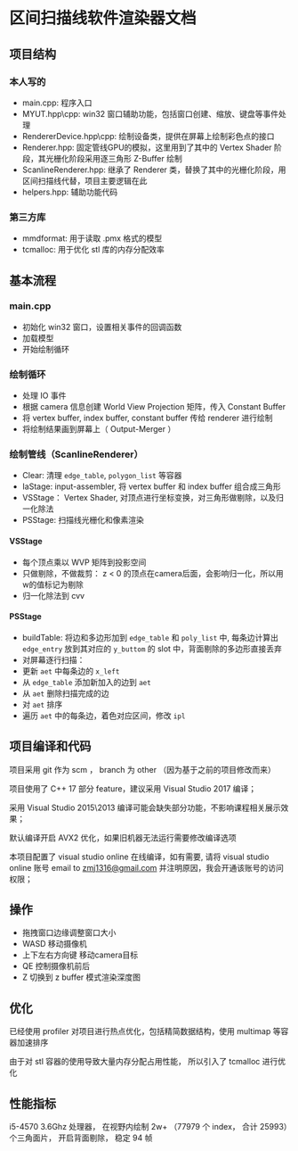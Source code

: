 # 区间扫描线软件渲染器文档


## 项目结构

### 本人写的

* main.cpp:     程序入口
* MYUT.hpp\cpp: win32 窗口辅助功能，包括窗口创建、缩放、键盘等事件处理
* RendererDevice.hpp\cpp:   绘制设备类，提供在屏幕上绘制彩色点的接口
* Renderer.hpp: 固定管线GPU的模拟，这里用到了其中的 Vertex Shader 阶段，其光栅化阶段采用逐三角形 Z-Buffer 绘制
* ScanlineRenderer.hpp: 继承了 Renderer 类，替换了其中的光栅化阶段，用区间扫描线代替，项目主要逻辑在此
* helpers.hpp:  辅助功能代码

### 第三方库

* mmdformat:    用于读取 .pmx 格式的模型
* tcmalloc:  用于优化 stl 库的内存分配效率


## 基本流程

### main.cpp

* 初始化 win32 窗口，设置相关事件的回调函数
* 加载模型
* 开始绘制循环

### 绘制循环

* 处理 IO 事件
* 根据 camera 信息创建 World View Projection 矩阵，传入 Constant Buffer
* 将 vertex buffer, index buffer, constant buffer 传给 renderer 进行绘制
* 将绘制结果画到屏幕上（ Output-Merger  ）

### 绘制管线（ScanlineRenderer）

* Clear:    清理 `edge_table`, `polygon_list` 等容器
* IaStage:  input-assembler, 将 vertex buffer 和 index buffer 组合成三角形
* VSStage： Vertex Shader, 对顶点进行坐标变换，对三角形做剔除，以及归一化除法
* PSStage:  扫描线光栅化和像素渲染


#### VSStage

* 每个顶点乘以 WVP 矩阵到投影空间
* 只做剔除，不做裁剪： z < 0 的顶点在camera后面，会影响归一化，所以用w的值标记为剔除
* 归一化除法到 cvv 

#### PSStage

* buildTable:   将边和多边形加到 `edge_table` 和 `poly_list` 中, 每条边计算出 `edge_entry` 放到其对应的 `y_buttom` 的 slot 中，背面剔除的多边形直接丢弃
* 对屏幕逐行扫描：
* 更新 `aet` 中每条边的 `x_left` 
* 从 `edge_table` 添加新加入的边到 `aet`
* 从 `aet` 删除扫描完成的边
* 对 `aet` 排序
* 遍历 `aet` 中的每条边，着色对应区间，修改 `ipl`


## 项目编译和代码

项目采用 git 作为 scm ， branch 为 other （因为基于之前的项目修改而来） 

项目使用了 C++ 17 部分 feature，建议采用 Visual Studio 2017 编译；

采用 Visual Studio 2015\2013 编译可能会缺失部分功能，不影响课程相关展示效果；

默认编译开启 AVX2 优化，如果旧机器无法运行需要修改编译选项

本项目配置了 visual studio online 在线编译，如有需要, 请将 visual studio online 账号 email to zmj1316@gmail.com 并注明原因，我会开通该账号的访问权限；

## 操作

* 拖拽窗口边缘调整窗口大小
* WASD 移动摄像机
* 上下左右方向键 移动camera目标
* QE 控制摄像机前后
* Z 切换到 z buffer 模式渲染深度图

## 优化

已经使用 profiler 对项目进行热点优化，包括精简数据结构，使用 multimap 等容器加速排序

由于对 stl 容器的使用导致大量内存分配占用性能， 所以引入了 tcmalloc 进行优化

## 性能指标

i5-4570 3.6Ghz 处理器， 在视野内绘制 2w+ （77979 个 index， 合计 25993）个三角面片， 开启背面剔除， 稳定 94 帧